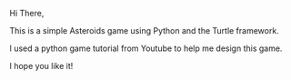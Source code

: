 Hi There,

This is a simple Asteroids game using Python and the Turtle framework. 

I used a python game tutorial from Youtube to help me design this game. 

I hope you like it! 

